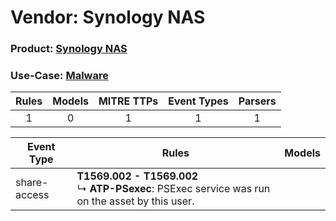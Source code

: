 Vendor: Synology NAS
====================
### Product: [Synology NAS](../ds_synology_nas_synology_nas.md)
### Use-Case: [Malware](../../../../UseCases/uc_malware.md)

| Rules | Models | MITRE TTPs | Event Types | Parsers |
|:-----:|:------:|:----------:|:-----------:|:-------:|
|   1   |   0    |     1      |      1      |    1    |

| Event Type   | Rules                                                                                                   | Models |
| ------------ | ------------------------------------------------------------------------------------------------------- | ------ |
| share-access | <b>T1569.002 - T1569.002</b><br> ↳ <b>ATP-PSexec</b>: PSExec service was run on the asset by this user. |        |